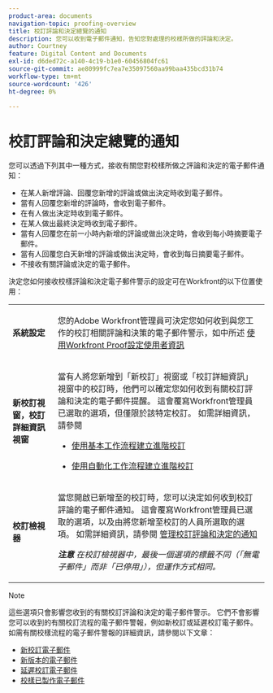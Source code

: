 ```yaml
---
product-area: documents
navigation-topic: proofing-overview
title: 校訂評論和決定總覽的通知
description: 您可以收到電子郵件通知，告知您對處理的校樣所做的評論和決定。
author: Courtney
feature: Digital Content and Documents
exl-id: d6ded72c-a140-4c19-b1e0-60456804fc61
source-git-commit: ae80999fc7ea7e35097560aa99baa435bcd31b74
workflow-type: tm+mt
source-wordcount: '426'
ht-degree: 0%

---
```


# 校訂評論和決定總覽的通知

您可以透過下列其中一種方式，接收有關您對校樣所做之評論和決定的電子郵件通知：

* 在某人新增評論、回覆您新增的評論或做出決定時收到電子郵件。
* 當有人回覆您新增的評論時，會收到電子郵件。
* 在有人做出決定時收到電子郵件。
* 在某人做出最終決定時收到電子郵件。
* 當有人回覆您在前一小時內新增的評論或做出決定時，會收到每小時摘要電子郵件。
* 當有人回覆您白天新增的評論或做出決定時，會收到每日摘要電子郵件。
* 不接收有關評論或決定的電子郵件。

決定您如何接收校樣評論和決定電子郵件警示的設定可在Workfront的以下位置使用：

<table cellpadding="10" cellspacing="0"> 
 <tbody> 
  <tr> 
   <td role="rowheader"> <p><span class="wysiwyg-font-size-medium"><strong>系統設定</strong></span> </p> </td> 
   <td> <p><span class="wysiwyg-font-size-medium">您的Adobe Workfront管理員可決定您如何收到與您工作的校訂相關評論和決策的電子郵件警示，如中所述 <a href="../../../workfront-proof/wp-mnguserscontacts/users/configure-user-info.md" class="MCXref xref">使用Workfront Proof設定使用者資訊</a></span> </p> </td> 
  </tr> 
  <tr> 
   <td role="rowheader"> <p><span class="wysiwyg-font-size-medium"><strong>新校訂視窗，校訂詳細資訊視窗</strong></span> </p> </td> 
   <td> <p><span class="wysiwyg-font-size-medium">當有人將您新增到「新校訂」視窗或「校訂詳細資訊」視窗中的校訂時，他們可以確定您如何收到有關校訂評論和決定的電子郵件提醒。 這會覆寫Workfront管理員已選取的選項，但僅限於該特定校訂。 如需詳細資訊，請參閱</span> </p> 
    <ul> 
     <li> <p><a href="../../../review-and-approve-work/proofing/creating-proofs-within-workfront/configure-basic-proof-workflow.md" class="MCXref xref">使用基本工作流程建立進階校訂</a> </p> </li> 
     <li> <p><a href="../../../review-and-approve-work/proofing/creating-proofs-within-workfront/create-automated-proof-workflow.md" class="MCXref xref">使用自動化工作流程建立進階校訂</a> </p> </li> 
    </ul> </td> 
  </tr> 
  <tr> 
   <td role="rowheader"> <p><span class="wysiwyg-font-size-medium"><strong>校訂檢視器</strong></span> </p> </td> 
   <td> <p><span class="wysiwyg-font-size-medium">當您開啟已新增至的校訂時，您可以決定如何收到校訂評論的電子郵件通知。 這會覆寫Workfront管理員已選取的選項，以及由將您新增至校訂的人員所選取的選項。 如需詳細資訊，請參閱 <a href="../../../review-and-approve-work/proofing/reviewing-proofs-within-workfront/manage-notifications-for-proof-comments.md" class="MCXref xref">管理校訂評論和決定的通知</a></span> </p> <p><span class="wysiwyg-font-size-medium"><em><strong>注意</strong> 在校訂檢視器中，最後一個選項的標籤不同（「無電子郵件」而非「已停用」），但運作方式相同。</em></span> </p> </td> 
  </tr> 
 </tbody> 
</table>

>[!NOTE]
>
>這些選項只會影響您收到的有關校訂評論和決定的電子郵件警示。 它們不會影響您可以收到的有關校訂流程的電子郵件警報，例如新校訂或延遲校訂電子郵件。 如需有關校樣流程的電子郵件警報的詳細資訊，請參閱以下文章：
>
>* [新校訂電子郵件](../../../workfront-proof/wp-emailsntfctns/proof-notifications-and-reminders/new-proof-email.md)
>* [新版本的電子郵件](../../../workfront-proof/wp-emailsntfctns/proof-notifications-and-reminders/new-version-email.md)
>* [延遲校訂電子郵件](../../../workfront-proof/wp-emailsntfctns/proof-notifications-and-reminders/late-proof-email.md)
>* [校樣已製作電子郵件](../../../workfront-proof/wp-emailsntfctns/proof-notifications-and-reminders/proof-made-email.md)
